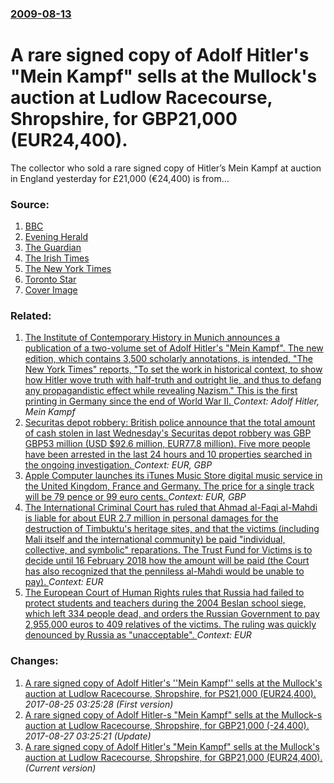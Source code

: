 ### [2009-08-13](/news/2009/08/13/index.md)

#  A rare signed copy of Adolf Hitler's "Mein Kampf" sells at the Mullock's auction at Ludlow Racecourse, Shropshire, for GBP21,000 (EUR24,400). 

The collector who sold a rare signed copy of Hitler&rsquo;s Mein Kampf at auction in England yesterday for &pound;21,000 (&euro;24,400) is from&hellip;


### Source:

1. [BBC](http://news.bbc.co.uk/2/hi/uk_news/england/shropshire/8200691.stm)
2. [Evening Herald](http://www.herald.ie/world-news/signed-mein-kampf-sells-for-euro24400-1859956.html)
3. [The Guardian](http://www.guardian.co.uk/world/2009/aug/13/adolf-hitler-mein-kampf-auction)
4. [The Irish Times](http://www.irishtimes.com/newspaper/breaking/2009/0814/breaking41.htm)
5. [The New York Times](http://www.nytimes.com/2009/08/14/world/europe/14briefs-britainauction.html)
6. [Toronto Star](http://www.thestar.com/news/world/article/681118)
6. [Cover Image](http://www.irishtimes.com/assets/images/favicons/irishtimes.png)

### Related:

1. [The Institute of Contemporary History in Munich announces a publication of a two-volume set of Adolf Hitler's "Mein Kampf". The new edition, which contains 3,500 scholarly annotations, is intended, "The New York Times" reports, "To set the work in historical context, to show how Hitler wove truth with half-truth and outright lie, and thus to defang any propagandistic effect while revealing Nazism." This is the first printing in Germany since the end of World War II. ](/news/2015/12/2/the-institute-of-contemporary-history-in-munich-announces-a-publication-of-a-two-volume-set-of-adolf-hitleras-mein-kampf-the-new-editio.md) _Context: Adolf Hitler, Mein Kampf_
2. [ Securitas depot robbery: British police announce that the total amount of cash stolen in last Wednesday's Securitas depot robbery was GBP GBP53 million (USD $92.6 million, EUR77.8 million). Five more people have been arrested in the last 24 hours and 10 properties searched in the ongoing investigation. ](/news/2006/02/27/securitas-depot-robbery-british-police-announce-that-the-total-amount-of-cash-stolen-in-last-wednesday-s-securitas-depot-robbery-was-gbp-a.md) _Context: EUR, GBP_
3. [ Apple Computer launches its iTunes Music Store digital music service in the United Kingdom, France and Germany. The price for a single track will be 79 pence or 99 euro cents. ](/news/2004/06/15/apple-computer-launches-its-itunes-music-store-digital-music-service-in-the-united-kingdom-france-and-germany-the-price-for-a-single-trac.md) _Context: EUR, GBP_
4. [The International Criminal Court has ruled that Ahmad al-Faqi al-Mahdi is liable for about EUR 2.7 million in personal damages for the destruction of Timbuktu's heritage sites, and that the victims (including Mali itself and the international community) be paid "individual, collective, and symbolic" reparations. The Trust Fund for Victims is to decide until 16 February 2018 how the amount will be paid (the Court has also recognized that the penniless al-Mahdi would be unable to pay). ](/news/2017/08/17/the-international-criminal-court-has-ruled-that-ahmad-al-faqi-al-mahdi-is-liable-for-about-a-2-7-million-in-personal-damages-for-the-destr.md) _Context: EUR_
5. [The European Court of Human Rights rules that Russia had failed to protect students and teachers during the 2004 Beslan school siege, which left 334 people dead, and orders the Russian Government to pay 2,955,000 euros to 409 relatives of the victims. The ruling was quickly denounced by Russia as "unacceptable". ](/news/2017/04/13/the-european-court-of-human-rights-rules-that-russia-had-failed-to-protect-students-and-teachers-during-the-2004-beslan-school-siege-which.md) _Context: EUR_

### Changes:

1. [ A rare signed copy of Adolf Hitler's ''Mein Kampf'' sells at the Mullock's auction at Ludlow Racecourse, Shropshire, for PS21,000 (EUR24,400). ](/news/2009/08/13/a-rare-signed-copy-of-adolf-hitleras-mein-kampf-sells-at-the-mullockas-auction-at-ludlow-racecourse-shropshire-for-aps21-000-a-2.md) _2017-08-25 03:25:28 (First version)_
2. [ A rare signed copy of Adolf Hitler-s "Mein Kampf" sells at the Mullock-s auction at Ludlow Racecourse, Shropshire, for GBP21,000 (-24,400). ](/news/2009/08/13/a-rare-signed-copy-of-adolf-hitler-s-mein-kampf-sells-at-the-mullock-s-auction-at-ludlow-racecourse-shropshire-for-agbp21-000-2.md) _2017-08-27 03:25:21 (Update)_
2. [ A rare signed copy of Adolf Hitler's "Mein Kampf" sells at the Mullock's auction at Ludlow Racecourse, Shropshire, for GBP21,000 (EUR24,400). ](/news/2009/08/13/a-rare-signed-copy-of-adolf-hitleras-mein-kampf-sells-at-the-mullockas-auction-at-ludlow-racecourse-shropshire-for-agbp21-000-a-2.md) _(Current version)_

